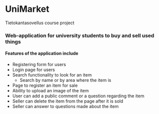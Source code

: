 # UniMarket 
Tietokantasovellus course project 
### Web-application for university students to buy and sell used things 

#### Features of the application include 
+ Registering form for users 
+ Login page for users 
+ Search functionality to look for an item 
	- Search by name or by area where the item is 
+ Page to register an item for sale
+ Ability to upload an image of the item
+ User can add a public comment or a question regarding the item
+ Seller can delete the item from the page after it is sold
+ Seller can answer to questions made about the item

